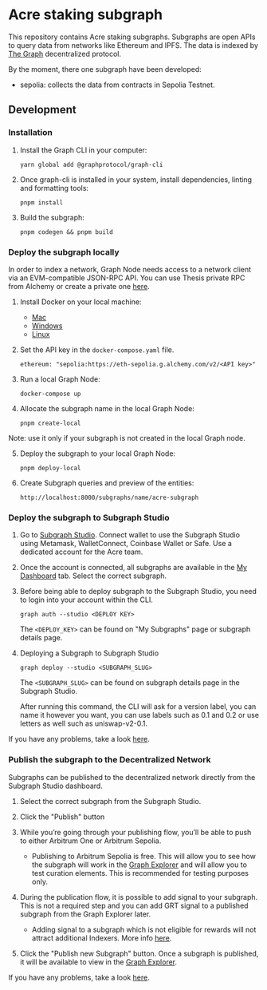 # Acre staking subgraph

This repository contains Acre staking subgraphs. Subgraphs are open APIs to
query data from networks like Ethereum and IPFS. The data is indexed by [The
Graph](https://thegraph.com/) decentralized protocol.

By the moment, there one subgraph have been developed:

- sepolia: collects the data from contracts in Sepolia Testnet.

## Development

### Installation

1. Install the Graph CLI in your computer:

   ```
   yarn global add @graphprotocol/graph-cli
   ```

2. Once graph-cli is installed in your system, install dependencies, linting and
   formatting tools:

   ```
   pnpm install
   ```

3. Build the subgraph:

   ```
   pnpm codegen && pnpm build
   ```

### Deploy the subgraph locally

In order to index a network, Graph Node needs access to a network client via an
EVM-compatible JSON-RPC API. You can use Thesis private RPC from Alchemy or
create a private one
[here](https://www.alchemy.com/overviews/private-rpc-endpoint).

1. Install Docker on your local machine:

   - [Mac](https://docs.docker.com/desktop/install/mac-install/)
   - [Windows](https://docs.docker.com/desktop/install/windows-install/)
   - [Linux](https://docs.docker.com/desktop/install/linux-install/)

2. Set the API key in the `docker-compose.yaml` file.

   ```
   ethereum: "sepolia:https://eth-sepolia.g.alchemy.com/v2/<API key>"
   ```

3. Run a local Graph Node:

   ```
   docker-compose up
   ```

4. Allocate the subgraph name in the local Graph Node:

   ```
   pnpm create-local
   ```

Note: use it only if your subgraph is not created in the local Graph node.

5. Deploy the subgraph to your local Graph Node:

   ```
   pnpm deploy-local
   ```

6. Create Subgraph queries and preview of the entities:

   ```
   http://localhost:8000/subgraphs/name/acre-subgraph
   ```

### Deploy the subgraph to Subgraph Studio

1. Go to [Subgraph Studio](https://thegraph.com/studio/). Connect wallet to use
   the Subgraph Studio using Metamask, WalletConnect, Coinbase Wallet or Safe.
   Use a dedicated account for the Acre team.

2. Once the account is connected, all subgraphs are available in the [My
   Dashboard](https://thegraph.com/studio/) tab. Select the correct subgraph.

3. Before being able to deploy subgraph to the Subgraph Studio, you need to
   login into your account within the CLI.

   ```
   graph auth --studio <DEPLOY KEY>
   ```

   The `<DEPLOY_KEY>` can be found on "My Subgraphs" page or subgraph details
   page.

4. Deploying a Subgraph to Subgraph Studio

   ```
   graph deploy --studio <SUBGRAPH_SLUG>
   ```

   The `<SUBGRAPH_SLUG>` can be found on subgraph details page in the Subgraph
   Studio.

   After running this command, the CLI will ask for a version label, you can
   name it however you want, you can use labels such as 0.1 and 0.2 or use
   letters as well such as uniswap-v2-0.1.

If you have any problems, take a look
[here](https://thegraph.com/docs/en/deploying/deploying-a-subgraph-to-studio/).

### Publish the subgraph to the Decentralized Network

Subgraphs can be published to the decentralized network directly from the
Subgraph Studio dashboard.

1. Select the correct subgraph from the Subgraph Studio.

2. Click the "Publish" button

3. While you’re going through your publishing flow, you’ll be able to push to
   either Arbitrum One or Arbitrum Sepolia.

   - Publishing to Arbitrum Sepolia is free. This will allow you to see how the
     subgraph will work in the [Graph Explorer](https://thegraph.com/explorer)
     and will allow you to test curation elements. This is recommended for
     testing purposes only.

4. During the publication flow, it is possible to add signal to your subgraph.
   This is not a required step and you can add GRT signal to a published
   subgraph from the Graph Explorer later.

   - Adding signal to a subgraph which is not eligible for rewards will not
     attract additional Indexers. More info
     [here](https://thegraph.com/docs/en/publishing/publishing-a-subgraph/#adding-signal-to-your-subgraph).

5. Click the "Publish new Subgraph" button. Once a subgraph is published, it
   will be available to view in the [Graph
   Explorer](https://thegraph.com/explorer).

If you have any problems, take a look
[here](https://thegraph.com/docs/en/publishing/publishing-a-subgraph/).
